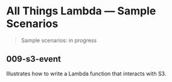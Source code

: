 # All Things Lambda &mdash; Sample Scenarios
> Sample scenarios: in progress

## 009-s3-event
Illustrates how to write a Lambda function that interacts with S3.
